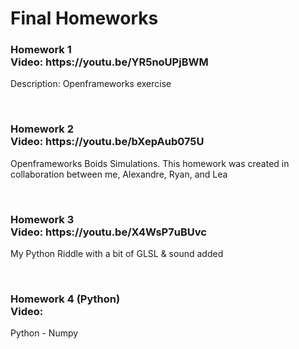 <h1>Final Homeworks</h1>

<h3>Homework 1<br>
Video: https://youtu.be/YR5noUPjBWM </h3>
<p>Description: Openframeworks exercise</p>
<br>

<h3>Homework 2<br>
Video: https://youtu.be/bXepAub075U </h3>
<p>Openframeworks Boids Simulations. This homework was created in collaboration between me, Alexandre, Ryan, and Lea</p>
<br>

<h3>Homework 3<br>
Video: https://youtu.be/X4WsP7uBUvc </h3>
<p>My Python Riddle with a bit of GLSL & sound added </p>
<br>

<h3>Homework 4 (Python)<br>
Video: </h3>
<p>Python - Numpy</p>
